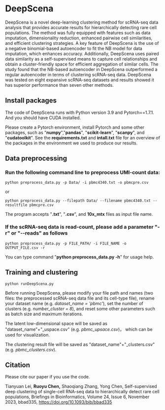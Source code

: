# DeepScena
DeepScena is a novel deep-learning clustering method for scRNA-seq data analysis that provides accurate results for hierarchically detecting rare cell populations. The method was fully equipped with features such as data imputation, dimensionality reduction, enhanced pairwise cell similarities, and efficient clustering strategies. A key feature of DeepScena is the use of a negative binomial-based autoencoder to fit the NB model for data imputation, which enhances accuracy. Additionally, DeepScena uses paired data similarity as a self-supervised means to capture cell relationships and obtain a cluster-friendly space for efficient aggregation of similar cells. The study found that the NB-based autoencoder in DeepScena outperformed a regular autoencoder in terms of clustering scRNA-seq data. DeepScena was tested on eight expansive scRNA-seq datasets and results showed it has superior performance than seven other methods.

## Install packages
The code of DeepScena runs with Python version 3.9 and Pytorch==1.7.1. And you should have CUDA installed.

Please create a Pytorch environment, install Pytorch and some other packages, such as "**numpy**","**pandas**", "**scikit-learn**", "**scanpy**", and "**cudatoolkit**". See the __requirements.txt__ and __intall.txt__ file for an overview of the packages in the environment we used to produce our results.

## Data preprocessing

### Run the following command line to preprocess UMI-count data:
```
python preprocess_data.py -p Data/ -i pbmc4340.txt -o pbmcpre.csv
```
or 
```
python preprocess_data.py --filepath Data/ --filename pbmc4340.txt --resultfile pbmcpre.csv
```
The program accepts "**.txt**", "**.csv**", and **10x_mtx** files as input file name. 

### If the scRNA-seq data is read-count, please add a parameter "-r" or "--reads" as follows
```
python preprocess_data.py -p FILE_PATH/ -i FILE_NAME -o OUTPUT_FILE.csv -r
```
You can type command "**python preprocess_data.py -h**" for usage help. 

## Training and clustering

```
python runDeepScena.py
```
Before running DeepScena, please modify your file path and names (two files: the preprocessed scRNA-seq data file and its cell-type file), rename your dataset name (e.g. *dataset_name = 'pbmc'*), set the number of clusters (e.g. *number_cluster = 8*), and reset some other parameters such as batch size and maximum iterations. 

The latent low-dimensional space will be saved as "dataset_name"+"_uspace.csv" (e.g.  *pbmc_upsace.csv*)， which can be used for visualization.

The clustering result file will be saved as "dataset_name"+"_clusters.csv" (e.g.  *pbmc_clusters.csv*).

## Citation
Please cite our paper if you use the code.

Tianyuan Lei, **Ruoyu Chen,** Shaoqiang Zhang, Yong Chen, Self-supervised deep clustering of single-cell RNA-seq data to hierarchically detect rare cell populations, Briefings in Bioinformatics, Volume 24, Issue 6, November 2023, bbad335, https://doi.org/10.1093/bib/bbad335
